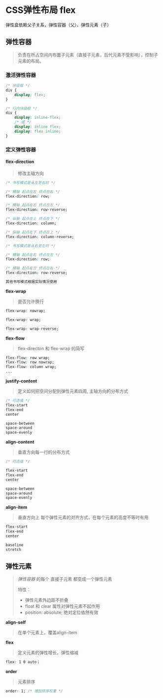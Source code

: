 # CSS弹性布局 flex

弹性盒依赖父子关系，弹性容器（父）、弹性元素（子）

## 弹性容器

>   负责在所占空间内布置子元素（直接子元素，后代元素不受影响），控制子元素的布局。  


### 激活弹性容器

```css
/* 块级框 */
div {
    display: flex;
}

/* 行内块级框 */
div {
    display: inline-flex;
    /* 或 */
    display: inline flex;
    display: flex inline;
}
```

### 定义弹性容器

#### flex-direction
> 修改主轴方向

```css
/* 书写模式是从左至右时 */

/* 横轴 起点在左 终点在右 */
flex-direction: row;

/* 横轴 起点在右 终点在左 */
flex-direction: row-reverse;

/* 纵轴 起点在上 终点在下 */
flex-direction: column;

/* 纵轴 起点在下 终点在上 */
flex-direction: column-reverse;
```

```css
/* 书写模式是从右至左时 */

/* 横轴 起点在右 终点在左 */
flex-direction: row;

/* 横轴 起点在左 终点在右 */
flex-direction: row-reverse;

其他书写模式根据实际情况使用
```



**flex-wrap**
> 是否允许换行

```css
flex-wrap: nowrap;

flex-wrap: wrap;

flex-wrap: wrap-reverse;
```



**flex-flow** 

>   flex-directon 和 flex-wrap 的简写

```css
flex-flow: row wrap;
flex-flow: row nowrap;
flex-flow: column wrap;
...
```



**justify-content**

>   定义如何把空间分配到弹性元素四周, 主轴方向的分布方式

```css
/* 可选值 */
flex-start
flex-end
center

space-between
space-around
space-evenly

```



**align-content**

>   垂直方向每一行的分布方式

```css
/* 可选值 */

flex-start
flex-end
center

space-between
space-around
space-evenly
```



**align-item**

>   垂直方向上 每个弹性元素的对齐方式，在每个元素的高度不等时有用

```css
flex-start
flex-end
center

baseline
stretch
```



## 弹性元素

>   *弹性容器* 的每个 直接子元素 都变成一个弹性元素
>
>   特性：
>
>   -   弹性元素外边距不折叠
>   -   float 和 clear 属性对弹性元素不起作用
>   -   position: absolute; 绝对定位依然有效



**align-self**

>   在单个元素上，覆盖align-item



**flex**

>   定义元素的弹性增长，弹性缩减

```css
flex: 1 0 auto；
```



**order**

>   元素排序

```css
order: 1; /* 增加排序权重 */ 
```

